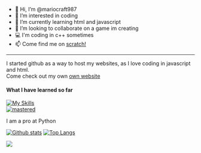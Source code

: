 - 👋 Hi, I’m @mariocraft987
- 👀 I’m interested in coding
- 🌱 I’m currently learning html and javascript
- 💞️ I’m looking to collaborate on a game im creating
- 💻 I'm coding in c++ sometimes
- 📫 Come find me on <a href="https://scratch.mit.edu/users/mariocraft987/">scratch!</a>
<hr>
I started github as a way to host my websites, as I love coding in javascript and html.<br/>
  Come check out my own <a href="https://mariocraft987.github.io">own website</a>
    <h4>What I have learned so far</h4>
    
[![My Skills](https://skillicons.dev/icons?i=js,html,css,cpp,svelte,vscode,py,php,github,vercel,svg,discord)](https://skillicons.dev)<br />
[![mastered](https://img.shields.io/badge/mastered-Html,_Javascript,_and_Python-dodgerblue)](https://img.shields.io)

I am a pro at Python
  
  <a href="#">![Github stats](https://github-readme-stats.vercel.app/api?username=mariocraft987&theme=blueberry&count_private=true&hide_border=true&line_height=20)</a>
  <a href="#">![Top Langs](https://github-readme-stats.vercel.app/api/top-langs/?username=mariocraft987&layout=compact&theme=blueberry&count_private=true&hide_border=true)</a>

  ![](https://komarev.com/ghpvc/?username=mariocraft987&label=Profile%20Visits&color=blue&style=for-the-badge)
